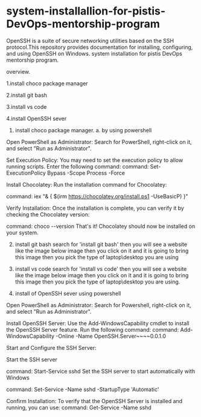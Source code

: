 # system-installallion-for-pistis-DevOps-mentorship-program
OpenSSH is a suite of secure networking utilities based on the SSH protocol.This repository provides documentation for installing, configuring, and using OpenSSH on Windows.
system installation for pistis DevOps mentorship program.

overview.

1.install choco package manager

2.install git bash

3.install vs code

4.install OpenSSH sever
1. install choco package manager. a. by using powershell

Open PowerShell as Administrator: Search for PowerShell, right-click on it, and select "Run as Administrator".

Set Execution Policy: You may need to set the execution policy to allow running scripts. Enter the following command: command: Set-ExecutionPolicy Bypass -Scope Process -Force

Install Chocolatey: Run the installation command for Chocolatey:

command: iex "& { $(irm https://chocolatey.org/install.ps1 -UseBasicP) }"

Verify Installation: Once the installation is complete, you can verify it by checking the Chocolatey version:

command: choco --version That's it! Chocolatey should now be installed on your system.

2. install git bash search for 'install git bash' then you will see a website like the image below image then you click on it and it is going to bring this image then you pick the type of laptop\desktop you are using

3. install vs code search for 'install vs code' then you will see a website like the image below image then you click on it and it is going to bring this image then you pick the type of laptop\desktop you are using.

4. install of OpenSSH sever using powershell

Open PowerShell as Administrator: Search for Powershell, right-click on it, and select "Run as Administrator".

Install OpenSSH Server: Use the Add-WindowsCapability cmdlet to install the OpenSSH Server feature. Run the following command: command: Add-WindowsCapability -Online -Name OpenSSH.Server~~~~0.0.1.0

Start and Configure the SSH Server:

Start the SSH server

command: Start-Service sshd Set the SSH server to start automatically with Windows

command: Set-Service -Name sshd -StartupType 'Automatic' 

Confirm Installation: To verify that the OpenSSH Server is installed and running, you can use: command: Get-Service -Name sshd
